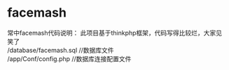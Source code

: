 facemash
========

常中facemash代码说明：
此项目基于thinkphp框架，代码写得比较烂，大家见笑了  
/database/facemash.sql //数据库文件  
/app/Conf/config.php  //数据库连接配置文件

